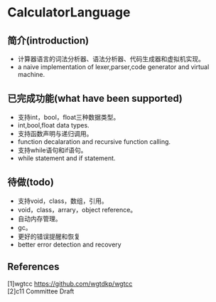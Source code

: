 # CalculatorLanguage
## 简介(introduction)
+ 计算器语言的词法分析器、语法分析器、代码生成器和虚拟机实现。  
+ a naive implementation of lexer,parser,code generator and virtual machine.
## 已完成功能(what have been supported)
+ 支持int，bool，float三种数据类型。  
+ int,bool,float data types.  
+ 支持函数声明与递归调用。  
+ function decalaration and recursive function calling.  
+ 支持while语句和if语句。  
+ while statement and if statement.  
## 待做(todo)
+ 支持void，class，数组，引用。  
+ void，class，arrary，object reference。  
+ 自动内存管理。  
+ gc。  
+ 更好的错误提醒和恢复
+ better error detection and recovery
## References
[1]wgtcc https://github.com/wgtdkp/wgtcc  
[2]c11 Committee Draft  
